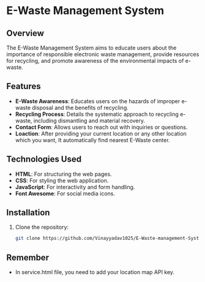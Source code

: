 # E-Waste Management System

## Overview
The E-Waste Management System aims to educate users about the importance of responsible electronic waste management, provide resources for recycling, and promote awareness of the environmental impacts of e-waste.

## Features
- **E-Waste Awareness**: Educates users on the hazards of improper e-waste disposal and the benefits of recycling.
- **Recycling Process**: Details the systematic approach to recycling e-waste, including dismantling and material recovery.
- **Contact Form**: Allows users to reach out with inquiries or questions.
- **Loaction**: After providing your current location or any other location which you want, It automatically find nearest E-Waste center.

## Technologies Used
- **HTML**: For structuring the web pages.
- **CSS**: For styling the web application.
- **JavaScript**: For interactivity and form handling.
- **Font Awesome**: For social media icons.

## Installation
1. Clone the repository:
   ```bash
   git clone https://github.com/Vinayyadav1025/E-Waste-management-System
## Remember
- In service.html file, you need to add your location map API key.
